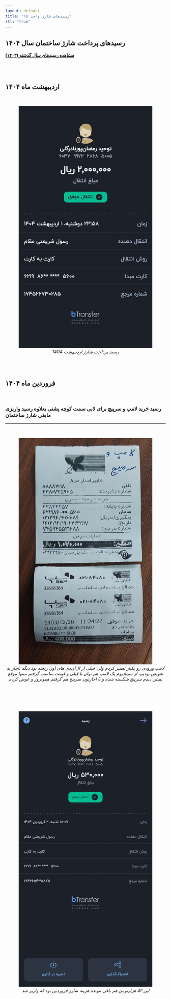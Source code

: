 ```yaml
---
layout: default
title: "رسیدهای شارژ واحد ۱۵"
rtl: "true"
---
```

## رسیدهای پرداخت‌ شارژ ساختمان سال ۱۴۰۴  

**[مشاهده رسید‌های سال گذشته (۱۴۰۳)](./another-page.html)**

<br><br> 

## اردیبهشت ماه ۱۴۰۴  

<br>
<p align="center">
   <img src="./assets/images/pay/Ordibehesht-1404.jpg" alt="Ordibeheaht-1404" width="420px"/>
   <br>
   <em> رسید پرداخت شارژ اردیبهشت 1404 </em>  

<br><br>  


## فروردین ماه ۱۴۰۴  
<br>  

### رسید خرید لامپ و سرپیچ برای لابی سمت کوچه پشتی بعلاوه رسید واریزی مابقی شارژ ساختمان

---

<br>
<p align="center">
   <img src="./assets/images/pay/farvardin-1.jpg" alt="farvardin-1" width="420px"/>
   <br>
   <em> لامپ ورودی رو یکبار تعمیر کردم ولی خیلی از ال‌ای‌دی‌ های اون ریخته بود دیگه ناچار به تعویض بودیم، از سیتادیوم یک لامپ هم توان با قبلی و قیمت مناسب گرفتم منتها موقع بستن دیدم سرپیچ شکسته شده و با اجازتون سرپیچ هم گرفتم همونروز و عوض کردم </em>  

<br><br>  

<br>
<p align="center">
   <img src="./assets/images/pay/farvardin-2.jpg" alt="farvardin-2" width="420px"/>
   <br>
   <em> این ۵۳ هزارتومن هم باقی مونده هزینه شارژ فروردین بود که واریز شد <em>  
   
<br><br> 
